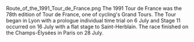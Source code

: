 Route_of_the_1991_Tour_de_France.png The 1991 Tour de France was the 78th edition of Tour de France, one of cycling's Grand Tours. The Tour began in Lyon with a prologue individual time trial on 6 July and Stage 11 occurred on 16 July with a flat stage to Saint-Herblain. The race finished on the Champs-Élysées in Paris on 28 July.
